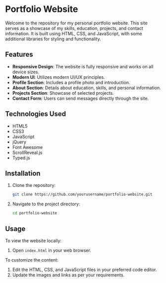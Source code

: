 
# Portfolio Website

Welcome to the repository for my personal portfolio website. This site serves as a showcase of my skills, education, projects, and contact information. It is built using HTML, CSS, and JavaScript, with some additional libraries for styling and functionality.

## Features

- **Responsive Design**: The website is fully responsive and works on all device sizes.
- **Modern UI**: Utilizes modern UI/UX principles.
- **Profile Section**: Includes a profile photo and introduction.
- **About Section**: Details about education, skills, and personal information.
- **Projects Section**: Showcase of selected projects.
- **Contact Form**: Users can send messages directly through the site.

## Technologies Used

- HTML5
- CSS3
- JavaScript
- jQuery
- Font Awesome
- ScrollReveal.js
- Typed.js

## Installation

1. Clone the repository:

    ```bash
    git clone https://github.com/yourusername/portfolio-website.git
    ```

2. Navigate to the project directory:

    ```bash
    cd portfolio-website
    ```

## Usage

To view the website locally:

1. Open `index.html` in your web browser.

To customize the content:

1. Edit the HTML, CSS, and JavaScript files in your preferred code editor.
2. Update the images and links as per your requirements.



